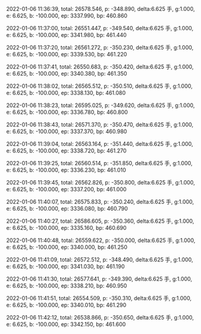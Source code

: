 2022-01-06 11:36:39, total: 26578.546, p: -348.890, delta:6.625 手, g:1.000, e: 6.625, b: -100.000, ep: 3337.990, bp: 460.860

2022-01-06 11:37:00, total: 26551.447, p: -349.540, delta:6.625 手, g:1.000, e: 6.625, b: -100.000, ep: 3341.980, bp: 461.440

2022-01-06 11:37:20, total: 26561.272, p: -350.230, delta:6.625 手, g:1.000, e: 6.625, b: -100.000, ep: 3339.530, bp: 461.220

2022-01-06 11:37:41, total: 26550.683, p: -350.420, delta:6.625 手, g:1.000, e: 6.625, b: -100.000, ep: 3340.380, bp: 461.350

2022-01-06 11:38:02, total: 26565.512, p: -350.510, delta:6.625 手, g:1.000, e: 6.625, b: -100.000, ep: 3338.130, bp: 461.080

2022-01-06 11:38:23, total: 26595.025, p: -349.620, delta:6.625 手, g:1.000, e: 6.625, b: -100.000, ep: 3336.780, bp: 460.800

2022-01-06 11:38:43, total: 26571.370, p: -350.470, delta:6.625 手, g:1.000, e: 6.625, b: -100.000, ep: 3337.370, bp: 460.980

2022-01-06 11:39:04, total: 26563.164, p: -351.440, delta:6.625 手, g:1.000, e: 6.625, b: -100.000, ep: 3338.720, bp: 461.270

2022-01-06 11:39:25, total: 26560.514, p: -351.850, delta:6.625 手, g:1.000, e: 6.625, b: -100.000, ep: 3336.230, bp: 461.010

2022-01-06 11:39:45, total: 26562.826, p: -350.800, delta:6.625 手, g:1.000, e: 6.625, b: -100.000, ep: 3337.200, bp: 461.000

2022-01-06 11:40:07, total: 26575.833, p: -350.240, delta:6.625 手, g:1.000, e: 6.625, b: -100.000, ep: 3336.080, bp: 460.790

2022-01-06 11:40:27, total: 26586.605, p: -350.360, delta:6.625 手, g:1.000, e: 6.625, b: -100.000, ep: 3335.160, bp: 460.690

2022-01-06 11:40:48, total: 26559.622, p: -350.000, delta:6.625 手, g:1.000, e: 6.625, b: -100.000, ep: 3340.000, bp: 461.250

2022-01-06 11:41:09, total: 26572.512, p: -348.490, delta:6.625 手, g:1.000, e: 6.625, b: -100.000, ep: 3341.030, bp: 461.190

2022-01-06 11:41:30, total: 26577.641, p: -349.390, delta:6.625 手, g:1.000, e: 6.625, b: -100.000, ep: 3338.210, bp: 460.950

2022-01-06 11:41:51, total: 26554.509, p: -350.310, delta:6.625 手, g:1.000, e: 6.625, b: -100.000, ep: 3340.010, bp: 461.290

2022-01-06 11:42:12, total: 26538.866, p: -350.650, delta:6.625 手, g:1.000, e: 6.625, b: -100.000, ep: 3342.150, bp: 461.600
